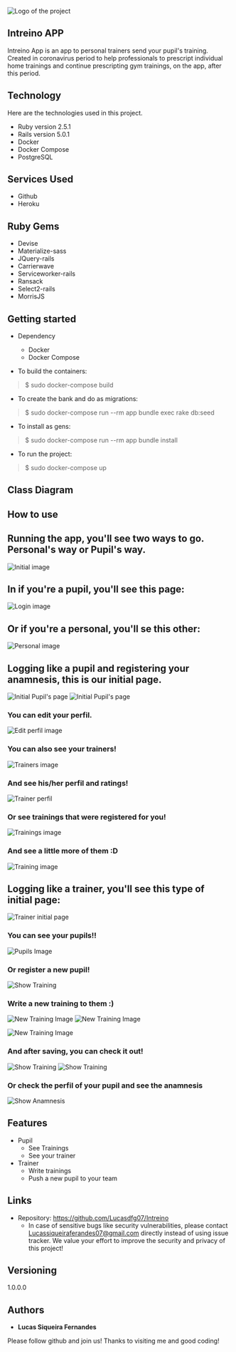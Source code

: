 
![Logo of the project](https://github.com/Lucasdfg07/Intreino/blob/master/app/assets/images/logo.png)


## Intreino APP
Intreino App is an app to personal trainers send your pupil's training. Created in coronavirus period to help professionals to prescript individual home trainings and continue prescripting gym trainings, on the app, after this period.


## Technology 

Here are the technologies used in this project.

* Ruby version  2.5.1
* Rails version 5.0.1
* Docker 
* Docker Compose
* PostgreSQL

## Services Used

* Github
* Heroku

## Ruby Gems

* Devise
* Materialize-sass
* JQuery-rails
* Carrierwave
* Serviceworker-rails
* Ransack
* Select2-rails
* MorrisJS


## Getting started

* Dependency
  - Docker
  - Docker Compose

* To build the containers:
>    $ sudo docker-compose build

* To create the bank and do as migrations:
>    $ sudo docker-compose run --rm app bundle exec rake db:seed

* To install as gens:
>    $ sudo docker-compose run --rm app bundle install

* To run the project:
>    $ sudo docker-compose up

## Class Diagram


## How to use

## Running the app, you'll see two ways to go. Personal's way or Pupil's way.

![Initial image](https://github.com/Lucasdfg07/Intreino/blob/master/public/1.png)

## In if you're a pupil, you'll see this page:

![Login image](https://github.com/Lucasdfg07/Intreino/blob/master/public/2.png)

## Or if you're a personal, you'll se this other:

![Personal image](https://github.com/Lucasdfg07/Intreino/blob/master/public/3.png)

## Logging like a pupil and registering your anamnesis, this is our initial page.

![Initial Pupil's page](https://github.com/Lucasdfg07/Intreino/blob/master/public/4.png)
![Initial Pupil's page](https://github.com/Lucasdfg07/Intreino/blob/master/public/5.png)

### You can edit your perfil.

![Edit perfil image](https://github.com/Lucasdfg07/Intreino/blob/master/public/6.png)

### You can also see your trainers!

![Trainers image](https://github.com/Lucasdfg07/Intreino/blob/master/public/7.png)

### And see his/her perfil and ratings!

![Trainer perfil](https://github.com/Lucasdfg07/Intreino/blob/master/public/8.png)

### Or see trainings that were registered for you!

![Trainings image](https://github.com/Lucasdfg07/Intreino/blob/master/public/9.png)

### And see a little more of them :D

![Training image](https://github.com/Lucasdfg07/Intreino/blob/master/public/10.png)

## Logging like a trainer, you'll see this type of initial page:

![Trainer initial page](https://github.com/Lucasdfg07/Intreino/blob/master/public/11.png)

### You can see your pupils!!

![Pupils Image](https://github.com/Lucasdfg07/Intreino/blob/master/public/12.png)

### Or register a new pupil!

![Show Training](https://github.com/Lucasdfg07/Intreino/blob/master/public/19.png)

### Write a new training to them :)

![New Training Image](https://github.com/Lucasdfg07/Intreino/blob/master/public/13.png)
![New Training Image](https://github.com/Lucasdfg07/Intreino/blob/master/public/14.png)

![New Training Image](https://github.com/Lucasdfg07/Intreino/blob/master/public/15.png)

### And after saving, you can check it out!

![Show Training](https://github.com/Lucasdfg07/Intreino/blob/master/public/16.png)
![Show Training](https://github.com/Lucasdfg07/Intreino/blob/master/public/17.png)


### Or check the perfil of your pupil and see the anamnesis

![Show Anamnesis](https://github.com/Lucasdfg07/Intreino/blob/master/public/18.png)


## Features
  - Pupil
    - See Trainings
    - See your trainer
  - Trainer
    - Write trainings
    - Push a new pupil to your team


## Links
  - Repository: https://github.com/Lucasdfg07/Intreino
    - In case of sensitive bugs like security vulnerabilities, please contact
      Lucassiqueiraferandes07@gmail.com directly instead of using issue tracker. We value your effort
      to improve the security and privacy of this project!

  ## Versioning

  1.0.0.0


  ## Authors

  * **Lucas Siqueira Fernandes** 

  Please follow github and join us!
  Thanks to visiting me and good coding!
